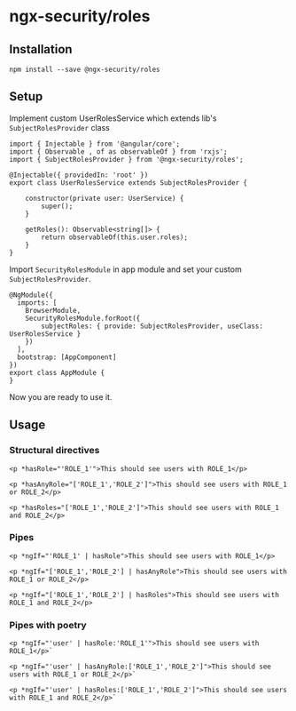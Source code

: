 # ngx-security/roles

## Installation

```
npm install --save @ngx-security/roles
```

## Setup

Implement custom UserRolesService which extends lib's `SubjectRolesProvider` class

```
import { Injectable } from '@angular/core';
import { Observable , of as observableOf } from 'rxjs';
import { SubjectRolesProvider } from '@ngx-security/roles';

@Injectable({ providedIn: 'root' })
export class UserRolesService extends SubjectRolesProvider {

    constructor(private user: UserService) {
        super();
    }

    getRoles(): Observable<string[]> {
        return observableOf(this.user.roles);
    }
}
```

Import `SecurityRolesModule` in app module and set your custom `SubjectRolesProvider`.

```
@NgModule({
  imports: [
    BrowserModule,
    SecurityRolesModule.forRoot({
        subjectRoles: { provide: SubjectRolesProvider, useClass: UserRolesService }
    })
  ],
  bootstrap: [AppComponent]
})
export class AppModule {
}
```

Now you are ready to use it.

## Usage

### Structural directives
```
<p *hasRole="'ROLE_1'">This should see users with ROLE_1</p>
```
```
<p *hasAnyRole="['ROLE_1','ROLE_2']">This should see users with ROLE_1 or ROLE_2</p>
```
```
<p *hasRoles="['ROLE_1','ROLE_2']">This should see users with ROLE_1 and ROLE_2</p>
```

### Pipes
```
<p *ngIf="'ROLE_1' | hasRole">This should see users with ROLE_1</p>
```
```
<p *ngIf="['ROLE_1','ROLE_2'] | hasAnyRole">This should see users with ROLE_1 or ROLE_2</p>
```
```
<p *ngIf="['ROLE_1','ROLE_2'] | hasRoles">This should see users with ROLE_1 and ROLE_2</p>
```

### Pipes with poetry
```
<p *ngIf="'user' | hasRole:'ROLE_1'">This should see users with ROLE_1</p>`
```
```
<p *ngIf="'user' | hasAnyRole:['ROLE_1','ROLE_2']">This should see users with ROLE_1 or ROLE_2</p>`
```
```
<p *ngIf="'user' | hasRoles:['ROLE_1','ROLE_2']">This should see users with ROLE_1 and ROLE_2</p>`
```
